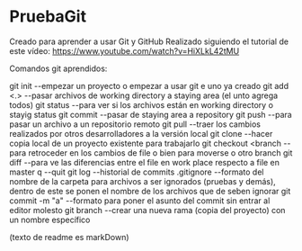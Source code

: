# PruebaGit
Creado para aprender a usar Git y GitHub
Realizado siguiendo el tutorial de este vídeo: https://www.youtube.com/watch?v=HiXLkL42tMU

Comandos git aprendidos:


git init                     --empezar un proyecto o empezar a usar git e uno ya creado
git add<file> <.>            --pasar archivos de working directory a staying area (el unto agrega todos)
git status                   --para ver si los archivos están en working directory o stayig status
git commit                   --pasar de staying area a repository
git push                     --para pasar un archivo a un repositorio remoto
git pull                     --traer los cambios realizados por otros desarrolladores a la versión local
git clone                    --hacer copia local de un proyecto existente para trabajarlo
git checkout <file><branch   --para retroceder en los cambios de file o bien para moverse o otro branch
git diff <file>              --para ve las diferencias entre el file en work place respecto a file en master
q                            --quit
git log                      --historial de commits
.gitignore                   --formato del nombre de la carpeta para archivos a ser ignorados (pruebas y demás), dentro de este se ponen el nombre de los archivos que de seben ignorar
git commit -m "a"            --formato para poner el asunto del commit sin entrar al editor molesto
git branch <n>               --crear una nueva rama (copia del proyecto) con un nombre específico

  
  (texto de readme es markDown)
